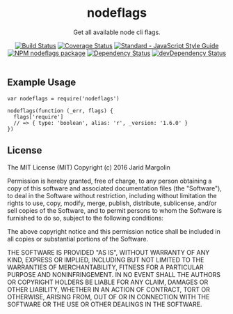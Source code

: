 <h1 align="center">nodeflags</h1>
<div align="center">
  <p>Get all available node cli flags.</p>
  <div>
  <a href="https://travis-ci.org/jaridmargolin/nodeflags"><img src="https://travis-ci.org/jaridmargolin/nodeflags.svg?branch=master" alt="Build Status"></a>
  <a href="https://coveralls.io/github/jaridmargolin/nodeflags?branch=master"><img src="https://coveralls.io/repos/github/jaridmargolin/nodeflags/badge.svg?branch=master" alt="Coverage Status"></a>
  <a href="http://standardjs.com/"><img src="https://img.shields.io/badge/code%20style-standard-brightgreen.svg" alt="Standard - JavaScript Style Guide"></a>
  </div>
  <div>
  <a href="https://npmjs.org/package/nodeflags"><img src="https://img.shields.io/npm/v/nodeflags.svg" alt="NPM nodeflags package"></a>
  <a href="https://david-dm.org/jaridmargolin/nodeflags"><img src="https://david-dm.org/jaridmargolin/nodeflags.svg" alt="Dependency Status"></a>
  <a href="https://david-dm.org/jaridmargolin/nodeflags#info=devDependencies"><img src="https://david-dm.org/jaridmargolin/nodeflags/dev-status.svg" alt="devDependency Status"></a>
  </div>
</div>
<br>

## Example Usage

```
var nodeflags = require('nodeflags')

nodeflags(function (_err, flags) {
  flags['require']
  // => { type: 'boolean', alias: 'r', _version: '1.6.0' }
})
```

## License

The MIT License (MIT) Copyright (c) 2016 Jarid Margolin

Permission is hereby granted, free of charge, to any person obtaining a copy of this software and associated documentation files (the "Software"), to deal in the Software without restriction, including without limitation the rights to use, copy, modify, merge, publish, distribute, sublicense, and/or sell copies of the Software, and to permit persons to whom the Software is furnished to do so, subject to the following conditions:

The above copyright notice and this permission notice shall be included in all copies or substantial portions of the Software.

THE SOFTWARE IS PROVIDED "AS IS", WITHOUT WARRANTY OF ANY KIND, EXPRESS OR IMPLIED, INCLUDING BUT NOT LIMITED TO THE WARRANTIES OF MERCHANTABILITY, FITNESS FOR A PARTICULAR PURPOSE AND NONINFRINGEMENT. IN NO EVENT SHALL THE AUTHORS OR COPYRIGHT HOLDERS BE LIABLE FOR ANY CLAIM, DAMAGES OR OTHER LIABILITY, WHETHER IN AN ACTION OF CONTRACT, TORT OR OTHERWISE, ARISING FROM, OUT OF OR IN CONNECTION WITH THE SOFTWARE OR THE USE OR OTHER DEALINGS IN THE SOFTWARE.
